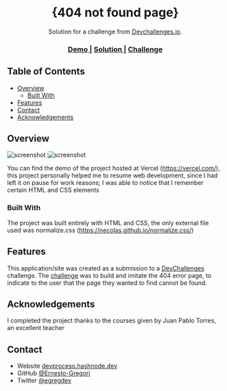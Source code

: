 <!-- Please update value in the {}  -->

<h1 align="center">{404 not found page}</h1>

<div align="center">
   Solution for a challenge from  <a href="http://devchallenges.io" target="_blank">Devchallenges.io</a>.
</div>

<div align="center">
  <h3>
    <a href="https://{404notfound-nine.vercel.app/}">
      Demo
    </a>
    <span> | </span>
    <a href="https://{github.com/Ernesto-Gregori/devChalleges/tree/main/404-not-found-master}">
      Solution
    </a>
    <span> | </span>
    <a href="https://devchallenges.io/challenges/wBunSb7FPrIepJZAg0sY">
      Challenge
    </a>
  </h3>
</div>

<!-- TABLE OF CONTENTS -->

## Table of Contents

- [Overview](#overview)
  - [Built With](#built-with)
- [Features](#features)
- [Contact](#contact)
- [Acknowledgements](#acknowledgements)

<!-- OVERVIEW -->

## Overview

![screenshot](https://github.com/Ernesto-Gregori/devChallenges/blob/0647823678e61b0709a4bfe22f5984c1ef394b3b/404-not-found-master/img/laptop-version.jpg)
![screenshot](https://github.com/Ernesto-Gregori/devChallenges/blob/0647823678e61b0709a4bfe22f5984c1ef394b3b/404-not-found-master/img/cellphone-version.jpg)


You can find the demo of the project hosted at Vercel (https://vercel.com/), this project personally helped me to resume web development, since I had left it on pause for work reasons; I was able to notice that I remember certain HTML and CSS elements

### Built With

The project was built entirely with HTML and CSS, the only external file used was normalize.css (https://necolas.github.io/normalize.css/)

## Features

This application/site was created as a submission to a [DevChallenges](https://devchallenges.io/challenges) challenge. The [challenge](https://devchallenges.io/challenges/wBunSb7FPrIepJZAg0sY) was to build and imitate the 404 error page, to indicate to the user that the page they wanted to find cannot be found.


## Acknowledgements

I completed the project thanks to the courses given by Juan Pablo Torres, an excellent teacher

## Contact

- Website [devproceso.hashnode.dev](https://{devproceso.hashnode.dev})
- GitHub [@Ernesto-Gregori](https://{github.com/Ernesto-Gregori})
- Twitter [@egregdev](https://{twitter.com/egregdev})
